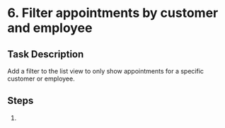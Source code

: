 # 6. Filter appointments by customer and employee

## Task Description

Add a filter to the list view to only show appointments for a specific customer or employee.

## Steps

1.
